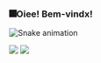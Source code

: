 ### 🎆Oiee! Bem-vindx!

<!--
**juliaeduarda-rg/juliaeduarda-rg** is a ✨ _special_ ✨ repository because its `README.md` (this file) appears on your GitHub profile.

Here are some ideas to get you started:

- 🔭 I’m currently working on ...
- 🌱 I’m currently learning ...
- 👯 I’m looking to collaborate on ...
- 🤔 I’m looking for help with ...
- 💬 Ask me about ...
- 📫 How to reach me: ...
- 😄 Pronouns: ...
- ⚡ Fun fact: ...
-->
![Snake animation](https://github.com/juliaeduarda-rg/juliaeduarda-rg/blob/output/github-contribution-grid-snake.svg)
<div>
  <img src="https://github-readme-stats.vercel.app/api?username=juliaeduarda-rg&show_icons=true&theme=midnight-purple"/>
  <img align="top"src="https://github-readme-stats.vercel.app/api/top-langs/?username=juliaeduarda-rg&layout=compact&hide=shell&theme=midnight-purple"/>
</div>
